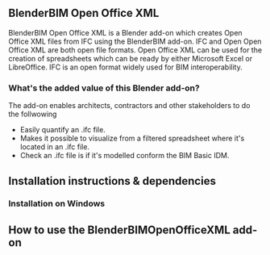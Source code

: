 ## BlenderBIM Open Office XML

BlenderBIM Open Office XML is a Blender add-on which creates Open Office XML files from IFC using the BlenderBIM add-on. IFC and Open Open Office XML are both open file formats. Open Office XML can be used for the creation of spreadsheets which can be ready by either Microsoft Excel or LibreOffice.
IFC is an open format widely used for BIM interoperability. 

### What's the added value of this Blender add-on?
The add-on enables architects, contractors and other stakeholders to do the follwowing
- Easily quantify an .ifc file. 
- Makes it possible to visualize from a filtered spreadsheet where it's located in an .ifc file.
- Check an .ifc file is if it's modelled conform the BIM Basic IDM.

## Installation instructions & dependencies
### Installation on Windows

## How to use the BlenderBIMOpenOfficeXML add-on

